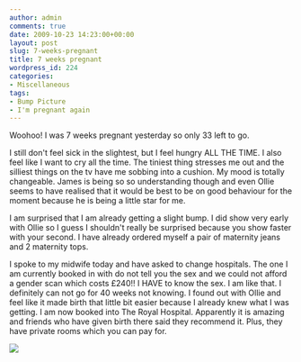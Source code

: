 ```yaml
---
author: admin
comments: true
date: 2009-10-23 14:23:00+00:00
layout: post
slug: 7-weeks-pregnant
title: 7 weeks pregnant
wordpress_id: 224
categories:
- Miscellaneous
tags:
- Bump Picture
- I'm pregnant again
---
```


Woohoo! I was 7 weeks pregnant yesterday so only 33 left to go.  
  
I still don't feel sick in the slightest,  but I feel hungry ALL THE TIME.  I also feel like I want to cry all the time.  The tiniest thing stresses me out and the silliest things on the tv have me sobbing into a cushion.  My mood is totally changeable.  James is being so so understanding though and even Ollie seems to have realised that it would be best to be on good behaviour for the moment because he is being a little star for me.  
  
I am surprised that I am already getting a slight bump.  I did show very early with Ollie so I guess I shouldn't really be surprised because you show faster with your second.  I have already ordered myself a pair of maternity jeans and 2 maternity tops.  
  
I spoke to my midwife today and have asked to change hospitals.  The one I am currently booked in with do not tell you the sex and we could not afford a gender scan which costs £240!!  I HAVE to know the sex.  I am like that.  I definitely can not go for 40 weeks not knowing.  I found out with Ollie and feel like it made birth that little bit easier because I already knew what I was getting.  I am now booked into The Royal Hospital.  Apparently it is amazing and friends who have given birth there said they recommend it.  Plus, they have private rooms which you can pay for.

![](https://blogger.googleusercontent.com/tracker/251139911615938991-2289893203954864136?l=www.outmumbered.com)
